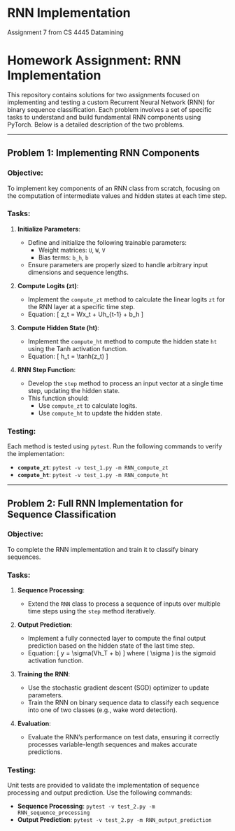 # RNN Implementation
Assignment 7 from CS 4445 Datamining

# Homework Assignment: RNN Implementation

This repository contains solutions for two assignments focused on implementing and testing a custom Recurrent Neural Network (RNN) for binary sequence classification. Each problem involves a set of specific tasks to understand and build fundamental RNN components using PyTorch. Below is a detailed description of the two problems.

---

## Problem 1: Implementing RNN Components

### Objective:
To implement key components of an RNN class from scratch, focusing on the computation of intermediate values and hidden states at each time step.

### Tasks:
1. **Initialize Parameters**:
   - Define and initialize the following trainable parameters:
     - Weight matrices: `U`, `W`, `V`
     - Bias terms: `b_h`, `b`
   - Ensure parameters are properly sized to handle arbitrary input dimensions and sequence lengths.

2. **Compute Logits (zt)**:
   - Implement the `compute_zt` method to calculate the linear logits `zt` for the RNN layer at a specific time step.
   - Equation:
     \[ z_t = Wx_t + Uh_{t-1} + b_h \]

3. **Compute Hidden State (ht)**:
   - Implement the `compute_ht` method to compute the hidden state `ht` using the Tanh activation function.
   - Equation:
     \[ h_t = \tanh(z_t) \]

4. **RNN Step Function**:
   - Develop the `step` method to process an input vector at a single time step, updating the hidden state.
   - This function should:
     - Use `compute_zt` to calculate logits.
     - Use `compute_ht` to update the hidden state.

### Testing:
Each method is tested using `pytest`. Run the following commands to verify the implementation:
- **`compute_zt`**: `pytest -v test_1.py -m RNN_compute_zt`
- **`compute_ht`**: `pytest -v test_1.py -m RNN_compute_ht`

---

## Problem 2: Full RNN Implementation for Sequence Classification

### Objective:
To complete the RNN implementation and train it to classify binary sequences.

### Tasks:
1. **Sequence Processing**:
   - Extend the `RNN` class to process a sequence of inputs over multiple time steps using the `step` method iteratively.

2. **Output Prediction**:
   - Implement a fully connected layer to compute the final output prediction based on the hidden state of the last time step.
   - Equation:
     \[ y = \sigma(Vh_T + b) \]
     where \( \sigma \) is the sigmoid activation function.

3. **Training the RNN**:
   - Use the stochastic gradient descent (SGD) optimizer to update parameters.
   - Train the RNN on binary sequence data to classify each sequence into one of two classes (e.g., wake word detection).

4. **Evaluation**:
   - Evaluate the RNN’s performance on test data, ensuring it correctly processes variable-length sequences and makes accurate predictions.

### Testing:
Unit tests are provided to validate the implementation of sequence processing and output prediction. Use the following commands:
- **Sequence Processing**: `pytest -v test_2.py -m RNN_sequence_processing`
- **Output Prediction**: `pytest -v test_2.py -m RNN_output_prediction`
